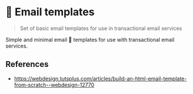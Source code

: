 # 📧 Email templates
> Set of basic email templates for use in transactional email services

Simple and minimal email 🎨 templates for use with transactional email services.

## References
- https://webdesign.tutsplus.com/articles/build-an-html-email-template-from-scratch--webdesign-12770 
